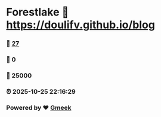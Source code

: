 # Forestlake :link: https://doulifv.github.io/blog 
### :page_facing_up: [27](https://doulifv.github.io/blog/tag.html) 
### :speech_balloon: 0 
### :hibiscus: 25000 
### :alarm_clock: 2025-10-25 22:16:29 
### Powered by :heart: [Gmeek](https://github.com/Meekdai/Gmeek)
